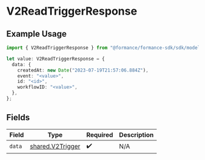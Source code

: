 # V2ReadTriggerResponse

## Example Usage

```typescript
import { V2ReadTriggerResponse } from "@formance/formance-sdk/sdk/models/shared";

let value: V2ReadTriggerResponse = {
  data: {
    createdAt: new Date("2023-07-19T21:57:06.884Z"),
    event: "<value>",
    id: "<id>",
    workflowID: "<value>",
  },
};
```

## Fields

| Field                                                       | Type                                                        | Required                                                    | Description                                                 |
| ----------------------------------------------------------- | ----------------------------------------------------------- | ----------------------------------------------------------- | ----------------------------------------------------------- |
| `data`                                                      | [shared.V2Trigger](../../../sdk/models/shared/v2trigger.md) | :heavy_check_mark:                                          | N/A                                                         |